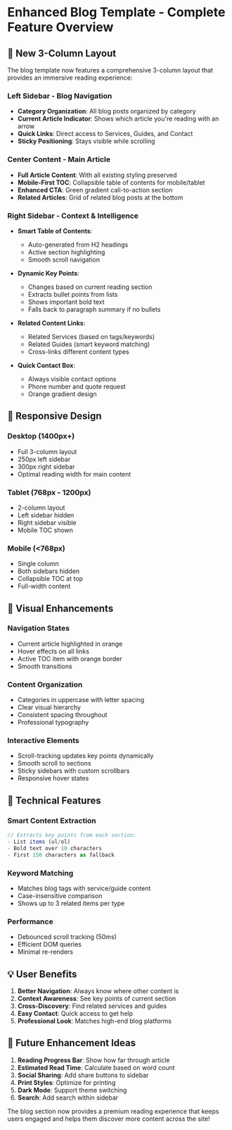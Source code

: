 # Enhanced Blog Template - Complete Feature Overview

## 🎯 New 3-Column Layout

The blog template now features a comprehensive 3-column layout that provides an immersive reading experience:

### Left Sidebar - Blog Navigation
- **Category Organization**: All blog posts organized by category
- **Current Article Indicator**: Shows which article you're reading with an arrow
- **Quick Links**: Direct access to Services, Guides, and Contact
- **Sticky Positioning**: Stays visible while scrolling

### Center Content - Main Article
- **Full Article Content**: With all existing styling preserved
- **Mobile-First TOC**: Collapsible table of contents for mobile/tablet
- **Enhanced CTA**: Green gradient call-to-action section
- **Related Articles**: Grid of related blog posts at the bottom

### Right Sidebar - Context & Intelligence
- **Smart Table of Contents**: 
  - Auto-generated from H2 headings
  - Active section highlighting
  - Smooth scroll navigation
  
- **Dynamic Key Points**:
  - Changes based on current reading section
  - Extracts bullet points from lists
  - Shows important bold text
  - Falls back to paragraph summary if no bullets
  
- **Related Content Links**:
  - Related Services (based on tags/keywords)
  - Related Guides (smart keyword matching)
  - Cross-links different content types
  
- **Quick Contact Box**:
  - Always visible contact options
  - Phone number and quote request
  - Orange gradient design

## 📱 Responsive Design

### Desktop (1400px+)
- Full 3-column layout
- 250px left sidebar
- 300px right sidebar
- Optimal reading width for main content

### Tablet (768px - 1200px)
- 2-column layout
- Left sidebar hidden
- Right sidebar visible
- Mobile TOC shown

### Mobile (<768px)
- Single column
- Both sidebars hidden
- Collapsible TOC at top
- Full-width content

## 🎨 Visual Enhancements

### Navigation States
- Current article highlighted in orange
- Hover effects on all links
- Active TOC item with orange border
- Smooth transitions

### Content Organization
- Categories in uppercase with letter spacing
- Clear visual hierarchy
- Consistent spacing throughout
- Professional typography

### Interactive Elements
- Scroll-tracking updates key points dynamically
- Smooth scroll to sections
- Sticky sidebars with custom scrollbars
- Responsive hover states

## 🔧 Technical Features

### Smart Content Extraction
```javascript
// Extracts key points from each section:
- List items (ul/ol)
- Bold text over 10 characters
- First 150 characters as fallback
```

### Keyword Matching
- Matches blog tags with service/guide content
- Case-insensitive comparison
- Shows up to 3 related items per type

### Performance
- Debounced scroll tracking (50ms)
- Efficient DOM queries
- Minimal re-renders

## 💡 User Benefits

1. **Better Navigation**: Always know where other content is
2. **Context Awareness**: See key points of current section
3. **Cross-Discovery**: Find related services and guides
4. **Easy Contact**: Quick access to get help
5. **Professional Look**: Matches high-end blog platforms

## 🚀 Future Enhancement Ideas

1. **Reading Progress Bar**: Show how far through article
2. **Estimated Read Time**: Calculate based on word count
3. **Social Sharing**: Add share buttons to sidebar
4. **Print Styles**: Optimize for printing
5. **Dark Mode**: Support theme switching
6. **Search**: Add search within sidebar

The blog section now provides a premium reading experience that keeps users engaged and helps them discover more content across the site!